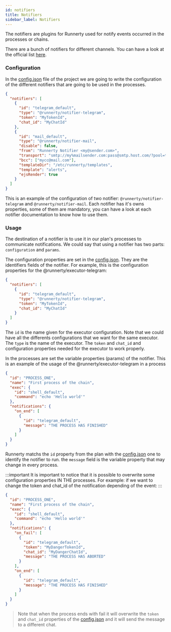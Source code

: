 ```yaml
---
id: notifiers
title: Notifiers
sidebar_label: Notifiers
---
```


The notifiers are plugins for Runnerty used for notify events occurred in the processes or chains.

There are a bunch of notifiers for different channels. You can have a look at the official list [here](plugins.md#Notifiers).

### Configuration

In the [config.json](config.md) file of the project we are going to write the configuration of the different notifiers that are going to be used in the processes.

```json
{
  "notifiers": [
    {
      "id": "telegram_default",
      "type": "@runnerty/notifier-telegram",
      "token": "MyTokenId",
      "chat_id": "MyChatId"
    },
    {
      "id": "mail_default",
      "type": "@runnerty/notifier-mail",
      "disable": false,
      "from": "Runnerty Notifier <my@sender.com>",
      "transport": "smtp://my%mailsender.com:pass@smtp.host.com/?pool=true",
      "bcc": ["mycc@mail.com"],
      "templateDir": "/etc/runnerty/templates",
      "template": "alerts",
      "ejsRender": true
    }
  ]
}
```

This is an example of the configuration of two notifier: `@runnerty/notifier-telegram` and `@runnerty/notifier-mail`. Each notifier has it's owns properties, some of them are mandatory, you can have a look at each notifier documentation to know how to use them.

### Usage

The destination of a notifier is to use it in our plan's processes to communicate notifications. We could say that using a notifier has two parts: `configuration` and `params`.

The configuration properties are set in the [config.json](config.md). They are the identifiers fields of the notifier. For example, this is the configuration properties for the @runnerty/executor-telegram:

```json
{
  "notifiers": [
    {
      "id": "telegram_default",
      "type": "@runnerty/notifier-telegram",
      "token": "MyTokenId",
      "chat_id": "MyChatId"
    }
  ]
}
```

The `id` is the name given for the executor configuration. Note that we could have all the differents configurations that we want for the same executor. The `type` is the name of the executor. The `token` and `chat_id` and configuration properties needed for the executor to work properly.

In the processes are set the variable properties (params) of the notifier. This is an example of the usage of the @runnerty/executor-telegram in a process

```json
{
  "id": "PROCESS_ONE",
  "name": "First process of the chain",
  "exec": {
    "id": "shell_default",
    "command": "echo 'Hello world'"
  },
  "notifications": {
    "on_end": [
      {
        "id": "telegram_default",
        "message": "THE PROCESS HAS FINISHED"
      }
    ]
  }
}
```

Runnerty matchs the `id` property from the plan with the [config.json](config.md) one to identify the notifier to run. the `message` field is the variable property that may change in every process.

:::important
It is important to notice that it is possible to overwrite some configuration properties IN THE processes. For example: if we want to change the token and chat_id of the notification depending of the event:
:::

```json
{
  "id": "PROCESS_ONE",
  "name": "First process of the chain",
  "exec": {
    "id": "shell_default",
    "command": "echo 'Hello world'"
  },
  "notifications": {
    "on_fail": [
      {
        "id": "telegram_default",
        "token": "MyDangerTokenId",
        "chat_id": "MyDangerChatId",
        "message": "THE PROCESS HAS ABORTED"
      }
    ],
    "on_end": [
      {
        "id": "telegram_default",
        "message": "THE PROCESS HAS FINISHED"
      }
    ]
  }
}
```

> Note that when the process ends with fail it will overwrite the `token` and `chat_id` properties of the [config.json](config.md) and it will send the message to a different chat.
